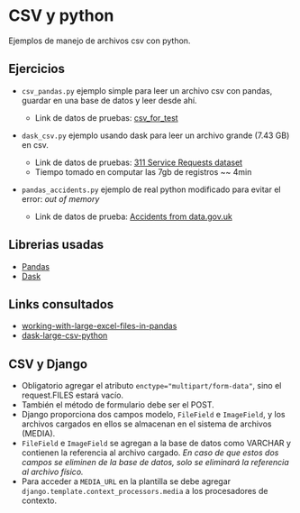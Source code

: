 # CSV y python

Ejemplos de manejo de archivos csv con python.

## Ejercicios

- `csv_pandas.py` ejemplo simple para leer un archivo csv con pandas, guardar en una base de datos y leer desde ahí.
  - Link de datos de pruebas: [csv_for_test](https://drive.google.com/open?id=1pPkXCTKv4C2Gweb8c3C_r3c86kGPBX9S)

- `dask_csv.py` ejemplo usando dask para leer un archivo grande (7.43 GB) en csv.
  - Link de datos de pruebas: [311 Service Requests dataset](https://data.cityofnewyork.us/Social-Services/311-Service-Requests/fvrb-kbbt)
  - Tiempo tomado en computar las 7gb de registros ~~ 4min

- `pandas_accidents.py` ejemplo de real python modificado para evitar el error: *out of memory*
  - Link de datos de prueba: [Accidents from data.gov.uk](http://data.dft.gov.uk/road-accidents-safety-data/Stats19-Data1979-2004.zip)

## Librerias usadas

- [Pandas](https://pandas.pydata.org/)
- [Dask](http://docs.dask.org/en/latest/)

## Links consultados

- [working-with-large-excel-files-in-pandas](https://realpython.com/working-with-large-excel-files-in-pandas/)
- [dask-large-csv-python](https://pythondata.com/dask-large-csv-python/)

## CSV y Django

- Obligatorio agregar el atributo `enctype="multipart/form-data"`, sino el request.FILES estará vacío.
- También el método de formulario debe ser el POST.
- Django proporciona dos campos modelo, `FileField` e `ImageField`, y los archivos cargados en ellos se almacenan en el sistema de archivos (MEDIA).
- `FileField` e `ImageField` se agregan a la base de datos como VARCHAR y contienen la referencia al archivo cargado. *En caso de que estos dos campos se eliminen de la base de datos, solo se eliminará la referencia al archivo físico.*
- Para acceder a `MEDIA_URL` en la plantilla se debe agregar `django.template.context_processors.media` a los procesadores de contexto.